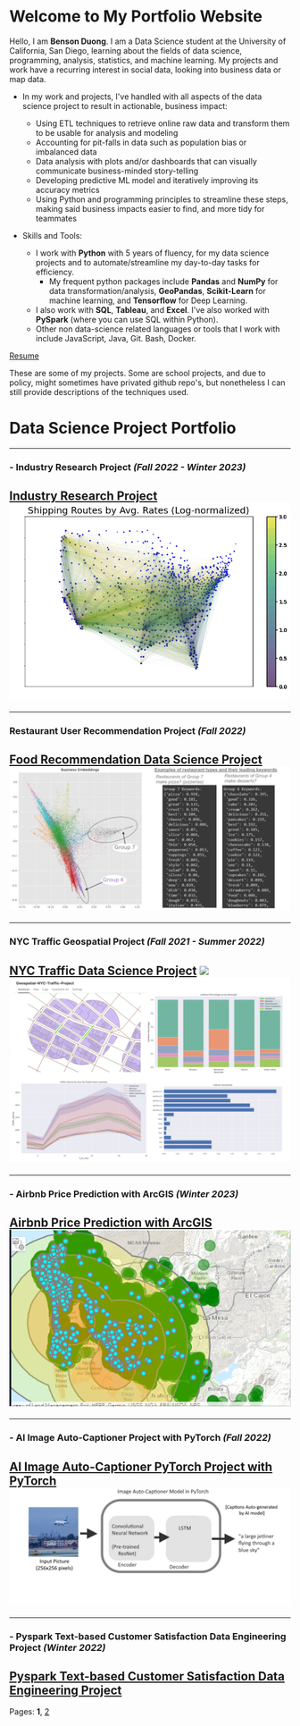 # Welcome to My Portfolio Website

Hello, I am **Benson Duong**. I am a Data Science student at the University of California, San Diego, learning about the fields of data science, programming, analysis, statistics, and machine learning. My projects and work have a recurring interest in social data, looking into business data or map data.

* In my work and projects, I've handled with all aspects of the data science project to result in actionable, business impact:
  * Using ETL techniques to retrieve online raw data and transform them to be usable for analysis and modeling
  * Accounting for pit-falls in data such as population bias or imbalanced data
  * Data analysis with plots and/or dashboards that can visually communicate business-minded story-telling
  * Developing predictive ML model and iteratively improving its accuracy metrics
  * Using Python and programming principles to streamline these steps, making said business impacts easier to find, and more tidy for teammates

* Skills and Tools:
  * I work with **Python** with 5 years of fluency, for my data science projects and to automate/streamline my day-to-day tasks for efficiency. 
    * My frequent python packages include **Pandas** and **NumPy** for data transformation/analysis, **GeoPandas**, **Scikit-Learn** for machine learning, and **Tensorflow** for Deep Learning.
  * I also work with **SQL**, **Tableau**, and **Excel**. I've also worked with **PySpark** (where you can use SQL within Python).
  * Other non data-science related languages or tools that I work with include JavaScript, Java, Git. Bash, Docker. 

[Resume](BensonDuongLtxResumeV13.pdf)


These are some of my projects. Some are school projects, and due to policy, might sometimes have privated github repo's, but nonetheless I can still provide descriptions of the techniques used.

# Data Science Project Portfolio

---
### - Industry Research Project *(Fall 2022 - Winter 2023)*
[Industry Research Project](capstoneproject.md)
<img src="images/images_dsc180/image4.png?raw=true"/>
---

---
### Restaurant User Recommendation Project *(Fall 2022)*
[Food Recommendation Data Science Project](food_recommendation.md)
<img src="images/images_food_recommendation/keywords_business.png?raw=true"/>
---

---
### NYC Traffic Geospatial Project *(Fall 2021 - Summer 2022)*
[NYC Traffic Data Science Project](nyc_traffic_project.md)
<img src="images/leaflet_gif.gif?raw=true"/>
<img src="images/traffic_data.png?raw=true"/>
---

---
### - Airbnb Price Prediction with ArcGIS *(Winter 2023)*
[Airbnb Price Prediction with ArcGIS](airbnb_sd.md)
<img src="images/images_airbnb_sd/sd_airbnb_cover_img.png?raw=true"/>
---

---
### - AI Image Auto-Captioner Project with PyTorch *(Fall 2022)*
[AI Image Auto-Captioner PyTorch Project with PyTorch](cse151b.md)
<img src="images/images_cse151b/image_autocaptioner.png">
---

---
### - Pyspark Text-based Customer Satisfaction Data Engineering Project *(Winter 2022)*
[Pyspark Text-based Customer Satisfaction Data Engineering Project](dsc102.md)
---

Pages: **1**,   [2](index_pg2.md)
